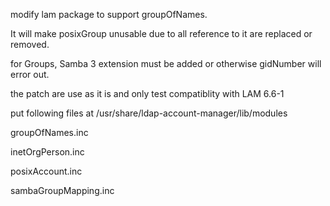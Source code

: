 modify lam package to support groupOfNames.

It will make posixGroup unusable due to all reference to it are replaced or removed.

for Groups, Samba 3 extension must be added or otherwise gidNumber will error out.

the patch are use as it is and only test compatiblity with LAM 6.6-1

put following files at /usr/share/ldap-account-manager/lib/modules

groupOfNames.inc

inetOrgPerson.inc

posixAccount.inc

sambaGroupMapping.inc
